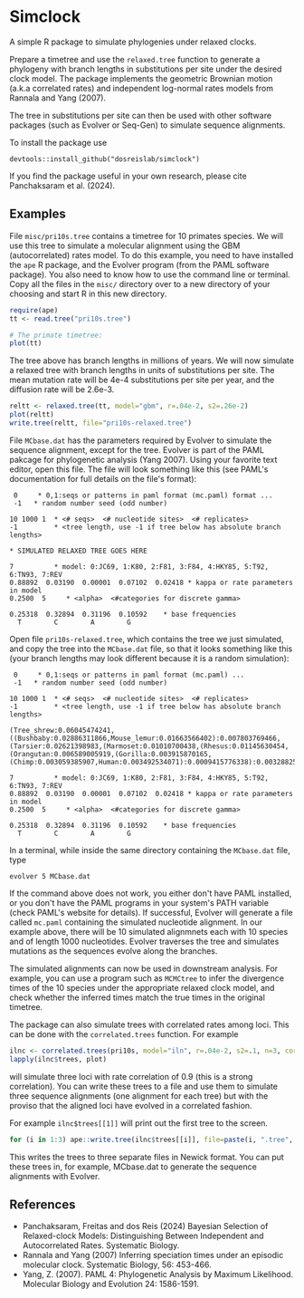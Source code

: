 # Simclock

A simple R package to simulate phylogenies under relaxed clocks.

Prepare a timetree and use the `relaxed.tree` function to generate a phylogeny
with branch lengths in substitutions per site under the desired clock model.
The package implements the geometric Brownian motion (a.k.a correlated rates)
and independent log-normal rates models from Rannala and Yang (2007).

The tree in substitutions per site can then be used with other software
packages (such as Evolver or Seq-Gen) to simulate sequence alignments.

To install the package use
```
devtools::install_github("dosreislab/simclock")
```

If you find the package useful in your own research, please cite Panchaksaram et al. (2024).

## Examples

File `misc/pri10s.tree` contains a timetree for 10 primates species. We will use
this tree to simulate a molecular alignment using the GBM (autocorrelated) rates
model. To do this example, you need to have installed the `ape` R package, and
the Evolver program (from the PAML software package). You also need to know how
to use the command line or terminal. Copy all the files in the `misc/` directory
over to a new directory of your choosing and start R in this new directory.

```r
require(ape)
tt <- read.tree("pri10s.tree")

# The primate timetree:
plot(tt)
```

The tree above has branch lengths in millions of years. We will now simulate a
relaxed tree with branch lengths in units of substitutions per site. The mean
mutation rate will be 4e-4 substitutions per site per year, and the diffusion
rate will be 2.6e-3.

```r
reltt <- relaxed.tree(tt, model="gbm", r=.04e-2, s2=.26e-2)
plot(reltt)
write.tree(reltt, file="pri10s-relaxed.tree")
```

File `MCbase.dat` has the parameters required by Evolver to simulate the
sequence alignment, except for the tree. Evolver is part of the PAML pakcage for
phylogenetic analysis (Yang 2007). Using your favorite text editor, open this
file. The file will look something like this (see PAML's documentation for full
details on the file's format):

```
 0     * 0,1:seqs or patterns in paml format (mc.paml) format ...
 -1   * random number seed (odd number)

10 1000 1  * <# seqs>  <# nucleotide sites>  <# replicates>
-1         * <tree length, use -1 if tree below has absolute branch lengths>

* SIMULATED RELAXED TREE GOES HERE

7          * model: 0:JC69, 1:K80, 2:F81, 3:F84, 4:HKY85, 5:T92, 6:TN93, 7:REV
0.88892  0.03190  0.00001  0.07102  0.02418 * kappa or rate parameters in model
0.2500  5     * <alpha>  <#categories for discrete gamma>

0.25318  0.32894  0.31196  0.10592    * base frequencies
  T        C        A        G
```

Open file `pri10s-relaxed.tree`, which contains the tree we just simulated, and
copy the tree into the `MCbase.dat` file, so that it looks something like this
(your branch lengths may look different because it is a random simulation):

```
 0     * 0,1:seqs or patterns in paml format (mc.paml) ...
 -1   * random number seed (odd number)

10 1000 1  * <# seqs>  <# nucleotide sites>  <# replicates>
-1         * <tree length, use -1 if tree below has absolute branch lengths>

(Tree_shrew:0.06045474241,((Bushbaby:0.02886311866,Mouse_lemur:0.01663566402):0.007803769466,(Tarsier:0.02621398983,(Marmoset:0.01010700438,(Rhesus:0.01145630454,(Orangutan:0.006589005919,(Gorilla:0.003915870165,(Chimp:0.003059385907,Human:0.003492534071):0.0009415776338):0.003288254269):0.003757859822):0.003802887905):0.009319410718):0.001770574892):0.00930836744);

7          * model: 0:JC69, 1:K80, 2:F81, 3:F84, 4:HKY85, 5:T92, 6:TN93, 7:REV
0.88892  0.03190  0.00001  0.07102  0.02418 * kappa or rate parameters in model
0.2500  5     * <alpha>  <#categories for discrete gamma>

0.25318  0.32894  0.31196  0.10592    * base frequencies
  T        C        A        G
```

In a terminal, while inside the same directory containing the `MCbase.dat` file, type

```
evolver 5 MCbase.dat
```

If the command above does not work, you either don't have PAML installed, or you
don't have the PAML programs in your system's PATH variable (check PAML's
website for details). If successful, Evolver will generate a file called
`mc.paml` containing the simulated nucleotide alignment. In our example above,
there will be 10 simulated alignmnets each with 10 species and of length 1000
nucleotides. Evolver traverses the tree and simulates mutations as the sequences
evolve along the branches.  

The simulated alignments can now be used in downstream analysis. For example,
you can use a program such as `MCMCtree` to infer the divergence times of the 10
species under the appropriate relaxed clock model, and check whether the
inferred times match the true times in the original timetree.  

The package can also simulate trees with correlated rates among loci. This can be
done with the `correlated.trees` function. For example

```r
ilnc <- correlated.trees(pri10s, model="iln", r=.04e-2, s2=.1, n=3, corr=0.9)
lapply(ilnc$trees, plot)
```

will simulate three loci with rate correlation of 0.9 (this is a strong
correlation). You can write these trees to a file and use them to simulate three
sequence alignments (one alignment for each tree) but with the proviso that the
aligned loci have evolved in a correlated fashion.

For example `ilnc$trees[[1]]` will print out the first tree to the screen.

```r
for (i in 1:3) ape::write.tree(ilnc$trees[[i]], file=paste(i, ".tree", sep=""))
```

This writes the trees to three separate files in Newick format. You can put
these trees in, for example, MCbase.dat to generate the sequence alignments with
Evolver.

## References

* Panchaksaram, Freitas and dos Reis (2024) Bayesian Selection of Relaxed-clock Models: Distinguishing Between Independent and Autocorrelated Rates. Systematic Biology.
* Rannala and Yang (2007) Inferring speciation times under an episodic molecular clock. Systematic Biology, 56: 453-466.  
* Yang, Z. (2007). PAML 4: Phylogenetic Analysis by Maximum Likelihood. Molecular Biology and Evolution 24: 1586-1591.  
